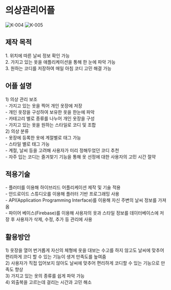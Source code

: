 # 의상관리어플

![K-004](https://user-images.githubusercontent.com/92355477/147342642-0245f0f1-1fd3-4f43-909a-bc442632b4ad.png)
![K-005](https://user-images.githubusercontent.com/92355477/147342735-0a1e1869-7a79-42d5-9078-3003aa462a03.png)


<h2>제작 목적</h2>
1. 위치에 따른 날씨 정보 확인 가능<br>
2. 가지고 있는 옷을 애플리케이션을 통해 한 눈에 파악 가능 <br>
3. 원하는 코디를 저장하여 매일 아침 코디 고민 해결 가능<br>


<h2>어플 설명</h2>
1) 의상 관리 보조<br>
- 가지고 있는 옷을 찍어 개인 옷장에 저장       <br>
- 개인 옷장을 구성하여 보유한 옷을 한눈에 파악    <br>
- 카테고리 별로 종류를 나누어 개인 옷장을 구성<br>
- 가지고 있는 옷을 원하는 스타일로 코디 및 조합     <br>
2) 의상 분류          <br>
- 옷장에 등록한 옷에 계절별로 태그 가능    <br>
- 스타일 별로 태그 가능  <br>
- 계절, 날씨 등을 고려해 사용자가 미리 정해두었던 코디 추천 <br>
- 자주 입는 코디는 즐겨찾기 기능을 통해 옷 선정에 대한 사용자의 고민 시간 절약   <br>

<h2>적용기술</h2>
- 플러터를 이용해 하이브리드 어플리케이션 제작 및 기술 적용<br>
- 안드로이드 스튜디오를 이용해 플러터 기반 프로그래밍 사용  <br>
- API(Application Programming Interface)를 이용해 자신 주변의 날씨 정보를 가져옴  <br>
- 파이어 베이스(Firebase)를 이용해 사용자의 옷과 스타일 정보를 데이터베이스에 저장 후 사용자가 삭제, 수정, 추가 등 관리에 사용<br>

<h2>활용방안</h2>
1) 옷장을 열어 번거롭게 자신의 체형에 옷을 대보는 수고를 하지 않고도 날씨에 맞추어 편리하게 코디 할 수 있는 기능이 생겨 만족도를 높여줌<br>
2) 사용자가 직접 입어보지 않아도 날씨에 맞추어 편리하게 코디할 수 있는 기능으로 만족도 향상<br>
3) 가지고 있는 옷의 종류를 쉽게 파악 가능<br>
4) 외출복을 고르는데 걸리는 시간과 고민 해소
<br>
